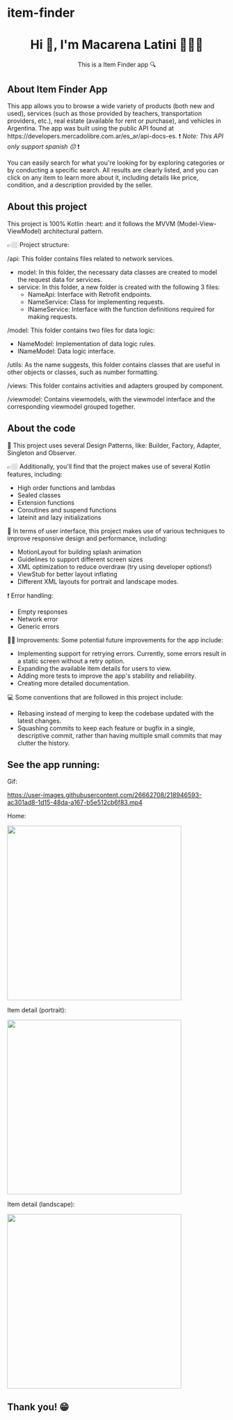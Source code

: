 # item-finder

<h1 align="center">Hi 👋, I'm Macarena Latini 👩🏻‍💻 </h1>

<p align="center">This is a Item Finder app 🔍</p>

<h2 align="left">About Item Finder App</h2>
This app allows you to browse a wide variety of products (both new and used), services (such as those provided by teachers, transportation providers, etc.), real estate (available for rent or purchase), and vehicles in Argentina. The app was built using the public API found at https://developers.mercadolibre.com.ar/es_ar/api-docs-es. ❗️ <i> Note: This API only support spanish 😔 </i> ❗️

You can easily search for what you're looking for by exploring categories or by conducting a specific search. All results are clearly listed, and you can click on any item to learn more about it, including details like price, condition, and a description provided by the seller.


<h2 align="left">About this project</h2>
This project is 100% Kotlin :heart: and it follows the MVVM (Model-View-ViewModel) architectural pattern.<br>

👉🏼 Project structure:

/api: This folder contains files related to network services.
- model: In this folder, the necessary data classes are created to model the request data for services.
- service: In this folder, a new folder is created with the following 3 files:
  - NameApi: Interface with Retrofit endpoints.
  - NameService: Class for implementing requests.
  - INameService: Interface with the function definitions required for making requests.

/model: This folder contains two files for data logic:
  - NameModel: Implementation of data logic rules.
  - INameModel: Data logic interface.

/utils: As the name suggests, this folder contains classes that are useful in other objects or classes, such as number formatting.

/views: This folder contains activities and adapters grouped by component.

/viewmodel: Contains viewmodels, with the viewmodel interface and the corresponding viewmodel grouped together.

<h2 align="left">About the code</h2>
🤩 This project uses several Design Patterns, like: Builder, Factory, Adapter, Singleton and Observer.

👉🏼 Additionally, you'll find that the project makes use of several Kotlin features, including:
- High order functions and lambdas
- Sealed classes
- Extension functions
- Coroutines and suspend functions
- lateinit and lazy initializations

📱 In terms of user interface, this project makes use of various techniques to improve responsive design and performance, including:
- MotionLayout for building splash animation
- Guidelines to support different screen sizes
- XML optimization to reduce overdraw (try using developer options!)
- ViewStub for better layout inflating
- Different XML layouts for portrait and landscape modes.

❗️ Error handling:
- Empty responses
- Network error
- Generic errors

🤝🏻 Improvements:
Some potential future improvements for the app include:
- Implementing support for retrying errors. Currently, some errors result in a static screen without a retry option.
- Expanding the available item details for users to view.
- Adding more tests to improve the app's stability and reliability.
- Creating more detailed documentation.

💻 Some conventions that are followed in this project include:
- Rebasing instead of merging to keep the codebase updated with the latest changes.
- Squashing commits to keep each feature or bugfix in a single, descriptive commit, rather than having multiple small commits that may clutter the history.

<h2 align="left">See the app running:</h2>

<p>Gif:<br></p>


https://user-images.githubusercontent.com/26662708/218946593-ac301ad8-1d15-48da-a167-b5e512cb6f83.mp4



<p>Home:<br></p>
<p><img src=https://user-images.githubusercontent.com/26662708/218944693-7b0b4c62-dadd-42a3-a608-0024e309728c.jpg width="400">
<br></p>

<p>Item detail (portrait):<br></p>
<p><img src=https://user-images.githubusercontent.com/26662708/218944741-674730a9-f959-4951-96b8-31db1923f158.jpg width="400">
<br></p>

<p>Item detail (landscape):<br></p>
<p><img src=https://user-images.githubusercontent.com/26662708/218944830-8eb1a0b5-2e7f-4dda-91a0-5d3803cf5600.jpg width="400">
<br></p>



<h2 align="left">Thank you! 😁</h2>

